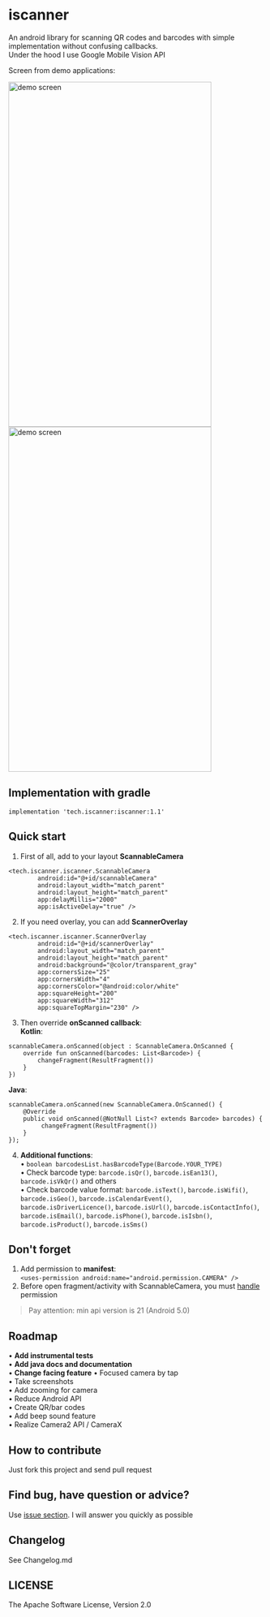 # iscanner
An android library for scanning QR codes and barcodes with simple implementation without confusing callbacks.  
Under the hood I use Google Mobile Vision API
   
Screen from demo applications:   
  
<img alt="demo screen" src="https://i.ibb.co/qYSFFRt/screen.png" width="400" height="680">
  
<img alt="demo screen" src="https://sun9-54.userapi.com/c205824/v205824023/536b8/wD1ylaIKuDU.jpg" width="400" height="680"> 
 
## Implementation with gradle
`implementation 'tech.iscanner:iscanner:1.1'`

## Quick start
1. First of all, add to your layout **ScannableCamera**  
```
<tech.iscanner.iscanner.ScannableCamera  
        android:id="@+id/scannableCamera"  
        android:layout_width="match_parent"  
        android:layout_height="match_parent"  
        app:delayMillis="2000"  
        app:isActiveDelay="true" />
```        
  
2. If you need overlay, you can add **ScannerOverlay**  
```
<tech.iscanner.iscanner.ScannerOverlay
        android:id="@+id/scannerOverlay"
        android:layout_width="match_parent"
        android:layout_height="match_parent"
        android:background="@color/transparent_gray"
        app:cornersSize="25"
        app:cornersWidth="4"
        app:cornersColor="@android:color/white"
        app:squareHeight="200"
        app:squareWidth="312"
        app:squareTopMargin="230" />
```
  
3. Then override **onScanned callback**:  
**Kotlin**:  
```
scannableCamera.onScanned(object : ScannableCamera.OnScanned {
    override fun onScanned(barcodes: List<Barcode>) {
        changeFragment(ResultFragment()) 
    }
})
```  
      
**Java**:
```
scannableCamera.onScanned(new ScannableCamera.OnScanned() {
    @Override
    public void onScanned(@NotNull List<? extends Barcode> barcodes) {
         changeFragment(ResultFragment())       
    }
});
```

4. **Additional functions**:  
• `boolean barcodesList.hasBarcodeType(Barcode.YOUR_TYPE)`  
• Check barcode type: `barcode.isQr()`, `barcode.isEan13()`, `barcode.isVkQr()` and others  
• Check barcode value format: `barcode.isText()`, `barcode.isWifi()`, `barcode.isGeo()`, `barcode.isCalendarEvent()`, `barcode.isDriverLicence()`, `barcode.isUrl()`, `barcode.isContactInfo()`, `barcode.isEmail()`, `barcode.isPhone()`, `barcode.isIsbn()`, `barcode.isProduct()`, `barcode.isSms()`  

## Don't forget
1. Add permission to **manifest**:  
`<uses-permission android:name="android.permission.CAMERA" />`
2. Before open fragment/activity with ScannableCamera, you must [handle](https://developer.android.com/training/permissions/requesting) permission    
> Pay attention: min api version is 21 (Android 5.0)  

## Roadmap
• **Add instrumental tests**  
• **Add java docs and documentation**  
• **Change facing feature**
• Focused camera by tap  
• Take screenshots  
• Add zooming for camera  
• Reduce Android API  
• Create QR/bar codes  
• Add beep sound feature  
• Realize Camera2 API / CameraX

## How to contribute
Just fork this project and send pull request

## Find bug, have question or advice?
Use [issue section](https://github.com/32xlevel/iscanner/issues). I will answer you quickly as possible

## Changelog
See Changelog.md

## LICENSE
The Apache Software License, Version 2.0